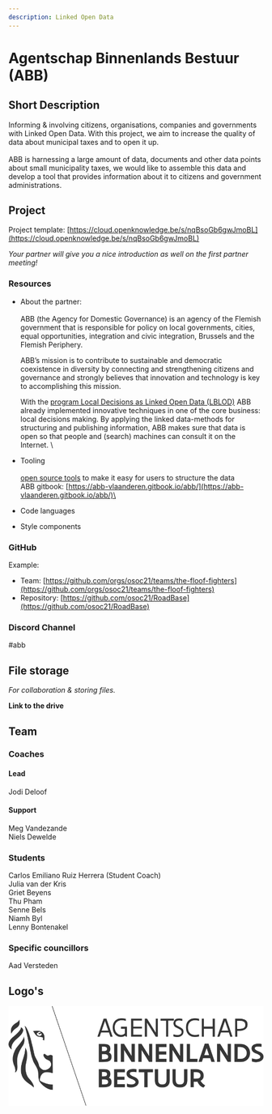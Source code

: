 ```yaml
---
description: Linked Open Data
---
```


# Agentschap Binnenlands Bestuur (ABB)

## Short Description

Informing & involving citizens, organisations, companies and governments with Linked Open Data. With this project, we aim to increase the quality of data about municipal taxes and to open it up.\
\
ABB is harnessing a large amount of data, documents and other data points about small municipality taxes, we would like to assemble this data and develop a tool that provides information about it to citizens and government administrations.

## Project

Project template: [https://cloud.openknowledge.be/s/nqBsoGb6gwJmoBL](https://cloud.openknowledge.be/s/nqBsoGb6gwJmoBL)

_Your partner will give you a nice introduction as well on the first partner meeting!_

### Resources

*   About the partner: \
    \
    ABB (the Agency for Domestic Governance) is an agency of the Flemish government that is responsible for policy on local governments, cities, equal opportunities, integration and civic integration, Brussels and the Flemish Periphery.&#x20;

    &#x20;

    ABB’s mission is to contribute to sustainable and democratic coexistence in diversity by connecting and strengthening citizens and governance and strongly believes that innovation and technology is key to accomplishing this mission.

    &#x20;

    With the [program Local Decisions as Linked Open Data (LBLOD)](https://lokaalbestuur.vlaanderen.be/lokale-besluiten-als-gelinkte-open-data/gelinkte-mobiliteit) ABB already implemented innovative techniques in one of the core business: local decisions making. By applying the linked data-methods for structuring and publishing information, ABB makes sure that data is open so that people and (search) machines can consult it on the Internet. \

* Tooling\
  [\
  open source tools](https://github.com/lblod) to make it easy for users to structure the data\
  ABB gitbook: [https://abb-vlaanderen.gitbook.io/abb/](https://abb-vlaanderen.gitbook.io/abb/)\

* Code languages
* Style components

### GitHub

Example:

* Team: [https://github.com/orgs/osoc21/teams/the-floof-fighters](https://github.com/orgs/osoc21/teams/the-floof-fighters)
* Repository: [https://github.com/osoc21/RoadBase](https://github.com/osoc21/RoadBase)

### **Discord Channel**

\#abb

## File storage

_For collaboration & storing files._&#x20;

**Link to the drive**

## Team

### Coaches

#### Lead

Jodi Deloof

#### Support

Meg Vandezande\
Niels Dewelde

### Students

Carlos Emiliano Ruiz Herrera (Student Coach) \
Julia van der Kris \
Griet Beyens \
Thu Pham\
Senne Bels \
Niamh Byl \
Lenny Bontenakel&#x20;

### Specific councillors

Aad Versteden

## Logo's

![Logo ABB](<../.gitbook/assets/logo-abb (1).svg>)

